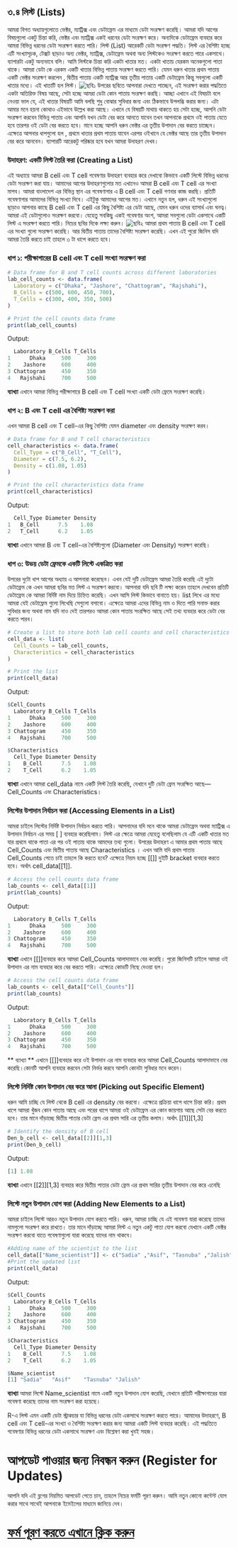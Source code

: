 
## ৩.৪ লিস্ট (Lists)
আমরা বিগত অধ্যায়গুলোতে ভেক্টর, ম্যাট্রিক্স এবং ডেটাফ্রেম এর মাধ্যমে ডেটা সংরক্ষণ করেছি। আমরা যদি আগের বিষয়গুলো একটু চিন্তা করি, ভেক্টর এবং ম্যাট্রিক্স একই ধরনের ডেটা সংরক্ষণ করে। অন্যদিকে ডেটাফ্রেম ব্যবহার করে আমরা বিভিন্ন ধরনের ডেটা সংরক্ষণ করতে পারি। লিস্ট (List) আরেকটি ডেটা সংরক্ষণ পদ্ধতি। লিস্ট এর বৈশিষ্ট্য হচ্ছে এটি সংখ্যাসূচক, টেক্সট ছাড়াও অন্য ভেক্টর, ম্যাট্রিক্স, ডেটাফ্রেম অথবা অন্য লিস্টকেও সংরক্ষণ করতে পারে একসাথে। 
ব্যাপারটা একটু অন্যভাবে বলি। আমি লিস্টকে চিন্তা করি একটা খাতার মত। একটা খাতায় যেরকম অনেকগুলো পাতা থাকে। আমরা ডেটা কে এরকম একটি খাতার বিভিন্ন পাতায় সংরক্ষণ করতে পারি। যেমন ধরুন খাতার প্রথম পাতায় একটি ভেক্টর সংরক্ষণ করলেন , দ্বিতীয় পাতায় একটি ম্যাট্রিক্স আর তৃতীয় পাতায় একটি ডেটাফ্রেম কিন্তু সবগুলো একটি খাতার মধ্যে। এই খাতাটি হল লিস্ট। 
![ছবি১](./list_figure_1.png) 
উপরের ছবিতে আপনারা দেখতে পাচ্ছেন, এই সংরক্ষণ করার পদ্ধতিতে একটা অতিরিক্ত বিষয় আছে, সেটা হচ্ছে আমরা ডেটা কোন পাতায় সংরক্ষণ করছি। আচ্ছা এখানে এই বিষয়টা বলে নেওয়া ভাল যে, এই খাতার বিষয়টি আমি বলছি শুধু বোঝার সুবিধার জন্য এবং ঠিকভাবে উপলব্ধি করার জন্য। এটা আমার মনে হয়না কোথাও এইভাবে উল্লেখ করা আছে। এখানে যে বিষয়টি মাথায় থাকতে হয় সেটা হচ্ছে, আপনি ডেটা সংরক্ষণ করবেন বিভিন্ন পাতায় এবং আপনি যখন ডেটা বের করে আনতে যাবেন তখন আপনাকে প্রথমে ওই পাতায় যেতে হবে তারপর ওই ডেটা বের করতে হবে। মানে হচ্ছে আপনি ধরুন ভেক্টর এর তৃতীয় উপাদান বের করতে চাচ্ছেন। এক্ষেত্রে আপনার ধাপগুলো হল , প্রথমে খাতার প্রথম পাতায় যাবেন এরপর ওইখানে যে ভেক্টর আছে তার তৃতীয় উপাদান বের করে আনবেন। ব্যাপারটি আরেকটু পরিষ্কার হবে যখন আমরা উদাহরণ দেখব। 

### উদাহরণ: একটি লিস্ট তৈরি করা (Creating a List)

এই অধ্যায়ে আমরা B cell এবং T cell গবেষণার উদাহরণ ব্যবহার করে দেখাবো কিভাবে একটি লিস্টে বিভিন্ন ধরনের ডেটা সংরক্ষণ করা যায়।
আমাদের আগের উদাহরণগুলোর মত এখানেও আমরা B cell এবং T cell এর সংখ্যা মাপব। আমরা বাংলাদেশ এর বিভিন্ন স্থান এর গবেষণাগার এ B cell এবং T cell গণনার কাজ করছি। প্রতিটি গবেষণাগার আমাদের বিভিন্ন সংখ্যা দিবে। এইটুকু আমাদের আগের মত। এখানে নতুন হল, ধরুন এই সংখ্যাগুলো ছাড়াও আপনার কাছে B cell এবং T cell এর কিছু বৈশিষ্ট্য এর ডেটা আছে, যেমন ধরুন ওদের ব্যাসার্ধ এবং ঘনত্ব। আমরা এই ডেটাগুলোও সংরক্ষণ করবো। যেহেতু সবকিছু একই গবেষণার অংশ, আমরা সবগুলো ডেটা একসাথে একটি লিস্ট এ সংরক্ষণ করতে পারি। নিচের ছবির দিকে লক্ষ্য করুন। 
![ছবি২](./list_figure_2.png) 
আমরা প্রথম পাতায় B cell এবং T cell এর  সংখ্যা গুলো সংরক্ষণ করেছি। আর দ্বিতীয় পাতায় তাদের বৈশিষ্ট্য সংরক্ষণ করেছি। 
এখন এই পুরো জিনিস যদি আমরা তৈরি করতে চাই তাহলে ৩ টা ধাপে করতে হবে। 

### ধাপ ১: পরীক্ষাগারের B cell এবং T cell সংখ্যা সংরক্ষণ করা
```r
# Data frame for B and T cell counts across different laboratories
lab_cell_counts <- data.frame(
  Laboratory = c("Dhaka", "Jashore", "Chattogram", "Rajshahi"),
  B_Cells = c(500, 600, 450, 700),
  T_Cells = c(300, 400, 350, 500)
)

# Print the cell counts data frame
print(lab_cell_counts)
```
Output:
```r
  Laboratory B_Cells T_Cells
1      Dhaka     500     300
2    Jashore     600     400
3 Chattogram     450     350
4   Rajshahi     700     500
```
**ব্যাখ্যা** এখানে আমরা বিভিন্ন পরীক্ষাগারে B cell এবং T cell সংখ্যা একটি ডেটা ফ্রেমে সংরক্ষণ করেছি।

### ধাপ ২: B এবং T cell এর বৈশিষ্ট্য সংরক্ষণ করা
এখন আমরা B cell এবং T cell-এর কিছু বৈশিষ্ট্য যেমন diameter এবং density সংরক্ষণ করব।
```r
# Data frame for B and T cell characteristics
cell_characteristics <- data.frame(
  Cell_Type = c("B_Cell", "T_Cell"),
  Diameter = c(7.5, 6.2),
  Density = c(1.08, 1.05)
)

# Print the cell characteristics data frame
print(cell_characteristics)
```
Output:
```r
  Cell_Type Diameter Density
1   B_Cell      7.5    1.08
2   T_Cell      6.2    1.05
```
**ব্যাখ্যা** এখানে আমরা B এবং T cell-এর বৈশিষ্ট্যগুলো (Diameter এবং Density) সংরক্ষণ করেছি।

### ধাপ ৩: উভয় ডেটা ফ্রেমকে একটি লিস্টে একত্রিত করা
উপরের দুটো ধাপ আগের অধ্যায় এ আপনারা করেছেন। এখন যেই দুটি ডেটাফ্রেম আমরা তৈরি করেছি এই দুটো ডেটাফ্রেম কে  এখন আমরা ছবির মত লিস্ট এ সংরক্ষণ করবো। আপনারা যদি ছবি টি লক্ষ্য করেন তাহলে দেখবেন প্রতিটি ডেটাফ্রেম কে আমরা নির্দিষ্ট নাম দিয়ে চিহ্নিত করেছি। এখন আসি লিস্ট কিভাবে বানাতে হয়। list লিখে এর মধ্যে আমরা যেই ডেটাফ্রেম গুলো লিখেছি সেগুলো বসাবো। এক্ষেত্রে আমরা এদের বিভিন্ন নাম ও দিতে পারি সনাক্ত করার সুবিধার জন্য অথবা নাম যদি নাও দেই তারপরও আমরা কোন পাতায় সংরক্ষিত আছে সেই তথ্য ব্যবহার করে ডেটা বের করতে পারব। 
```r
# Create a list to store both lab cell counts and cell characteristics
cell_data <- list(
  Cell_Counts = lab_cell_counts,
  Characteristics = cell_characteristics
)

# Print the list
print(cell_data)
```
Output:
```r
$Cell_Counts
  Laboratory B_Cells T_Cells
1      Dhaka     500     300
2    Jashore     600     400
3 Chattogram     450     350
4   Rajshahi     700     500

$Characteristics
  Cell_Type Diameter Density
1    B_Cell      7.5    1.08
2    T_Cell      6.2    1.05

```
**ব্যাখ্যা** এখানে আমরা cell_data নামে একটি লিস্ট তৈরি করেছি, যেখানে দুটি ডেটা ফ্রেম সংরক্ষিত আছে—Cell_Counts এবং Characteristics।

### লিস্টের উপাদান নির্বাচন করা (Accessing Elements in a List)
আমরা চাইলে লিস্টের নির্দিষ্ট উপাদান নির্বাচন করতে পারি। আপনাদের যদি মনে থাকে আমরা ডেটাফ্রেম অথবা ম্যাট্রিক্স এ উপাদান নির্বাচন এর সময় [ ] ব্যবহার করেছিলাম। লিস্ট এর ক্ষেত্রে আমরা যেহেতু বলেছিলাম যে এটি একটি খাতার মত যার প্রথমে থাকে পাতা এর পর ওই পাতায় থাকে আমদের তথ্য গুলো। উপরের উদাহরণ এ আমার প্রথম পাতায় আছে Cell_Counts এবং দ্বিতীয় পাতায় আছে Characteristics । এখন আমি যদি প্রথম পাতায় Cell_Counts পেতে চাই তাহলে কি করতে হবে? এক্ষেত্রে নিয়ম হচ্ছে [[]] দুইটি bracket ব্যবহার করতে হবে। অর্থাৎ cell_data[[1]].
```r
# Access the cell counts data frame
lab_counts <- cell_data[[1]]
print(lab_counts)
```
Output:
```r
  Laboratory B_Cells T_Cells
1      Dhaka     500     300
2    Jashore     600     400
3 Chattogram     450     350
4   Rajshahi     700     500
```
**ব্যাখ্যা** এখানে [[]]ব্যবহার করে আমরা Cell_Counts আলাদাভাবে বের করেছি।
পুরো জিনিসটি চাইলে আমরা ওই উপাদান এর নাম ব্যবহার করে বের করতে পারি। এক্ষেত্রে কোডটি নিছে দেওয়া হল। 
```r
# Access the cell counts data frame
lab_counts <- cell_data[["Cell_Counts"]]
print(lab_counts)
```
Output:
```r
  Laboratory B_Cells T_Cells
1      Dhaka     500     300
2    Jashore     600     400
3 Chattogram     450     350
4   Rajshahi     700     500
```
** ব্যাখ্যা ** এখানে [[]]ব্যবহার করে ওই উপাদান এর নাম ব্যবহার করে আমরা Cell_Counts আলাদাভাবে বের করেছি।কোনটি আপনি ব্যবহার করবেন সেটা নির্ভর করবে আপনি কোনটা সুবিধার মনে করেন। 


### লিস্টে নির্দিষ্ট কোন উপাদান বের করে আনা (Picking out Specific Element)

ধরুন আমি চাচ্ছি যে লিস্ট থেকে B cell এর density বের করবো। এক্ষেত্রে প্রক্রিয়া ধাপে ধাপে চিন্তা করি। প্রথম ধাপে আমরা খুঁজব কোন পাতায় আছে এবং পরের ধাপে আমরা ওই ডেটাফ্রেম এর কোন জায়গায় আছে সেটা বের করতে হবে। তার মানে দাঁড়াচ্ছে দ্বিতীয় পাতার ডেটা ফ্রেম এর প্রথম সারি এর  তৃতীয় কলাম। অর্থাৎ [[1]][1,3]

```r
# Identify the density of B cell
Den_b_cell <- cell_data[[2]][1,3]
print(Den_b_cell)
```
Output:
```r
[1] 1.08
```
**ব্যাখ্যা** এখানে [[2]][1,3] ব্যবহার করে দ্বিতীয় পাতার ডেটা ফ্রেম এর প্রথম সারির তৃতীয় উপাদান বের করে এনেছি 
### লিস্টে নতুন উপাদান যোগ করা (Adding New Elements to a List)
আমরা চাইলে লিস্টে আরও নতুন উপাদান যোগ করতে পারি। ধরুন,  আমরা চাচ্ছি যে এই গবেষণা যারা করেছে তাদের নামগুলো সংরক্ষণ করে রাখতে। তার মানে দাঁড়াচ্ছে আমরা লিস্ট এ নতুন একটু পাতা যোগ করবো যেখানে একটি ভেক্টর সংরক্ষণ করবো যাতে গবেষণাগুলো যারা করেছে যাদের নাম থাকবে। 
```r
#Adding name of the scientist to the list
cell_data[["Name_scientist"]] <- c("Sadia" ,"Asif", "Tasnuba" ,"Jalish")
#Print the updated list
print(cell_data)
```
Output:
```r
$Cell_Counts
  Laboratory B_Cells T_Cells
1      Dhaka     500     300
2    Jashore     600     400
3 Chattogram     450     350
4   Rajshahi     700     500

$Characteristics
  Cell_Type Diameter Density
1    B_Cell      7.5    1.08
2    T_Cell      6.2    1.05

$Name_scientist
[1] "Sadia"   "Asif"    "Tasnuba" "Jalish" 

```
**ব্যাখ্যা** আমরা লিস্টে Name_scientist নামে একটি নতুন উপাদান যোগ করেছি, যেখানে প্রতিটি পরীক্ষাগারের যারা গবেষণা করেছে তাদের নাম সংরক্ষণ করা হয়েছে।

R-এ লিস্ট এমন একটি ডেটা স্ট্রাকচার যা বিভিন্ন ধরনের ডেটা একসাথে সংরক্ষণ করতে পারে। আমাদের উদাহরণে, B cell এবং T cell-এর সংখ্যা ও বৈশিষ্ট্য সংরক্ষণ করার জন্য আমরা একটি লিস্ট ব্যবহার করেছি। এই পদ্ধতিতে গবেষণার বিভিন্ন ধরনের ডেটা একসাথে সংরক্ষণ এবং বিশ্লেষণ করা খুবই সহজ।

# আপডেট পাওয়ার জন্য নিবন্ধন করুন (Register for Updates)

আপনি যদি এই ব্লগের নিয়মিত আপডেট পেতে চান, তাহলে নিচের ফর্মটি পূরণ করুন। আমি নতুন কোনো কন্টেন্ট যোগ করার সাথে সাথেই আপনাকে ইমেইলের মাধ্যমে জানিয়ে দেব।

# [**ফর্ম পূরণ করতে এখানে ক্লিক করুন**](https://forms.gle/6qyRGiE7WSpLJ9SA9)
